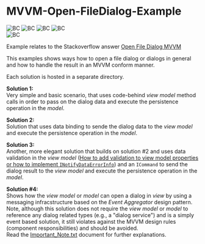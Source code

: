# MVVM-Open-FileDialog-Example
![BC](https://img.shields.io/badge/.NET-5-informational) ![BC](https://img.shields.io/badge/.NET-6-informational) ![BC](https://img.shields.io/badge/.NET-7-informational) ![BC](https://img.shields.io/badge/.NET-8-informational)  
![BC](https://img.shields.io/badge/-WPF-informational?logo=windows)

Example relates to the Stackoverflow answer [Open File Dialog MVVM](https://stackoverflow.com/a/64861760/3141792)

This examples shows ways how to open a file dialog or dialogs in general and how to handle the result in an MVVM conform manner.

Each solution is hosted in a separate directory.

__Solution 1:__   
Very simple and basic scenario, that uses code-behind _view model_ method calls in order to pass on the dialog data and execute the persistence operation in the _model_.

__Solution 2:__   
Solution that uses data binding to sende the dialog data to the _view model_ and execute the persistence operation in the _model_.


__Solution 3:__   
Another, more elegant solution that builds on solution #2 and uses data validation in the _view model_ ([How to add validation to view model properties or how to implement `INotifyDataErrorInfo`](https://stackoverflow.com/a/56608064/3141792)) and an `ICommand` to send the dialog result to the _view model_ and execute the persistence operation in the _model_.

__Solution #4:__   
Shows how the _view model_ or _model_ can open a dialog in _view_ by using a messaging infracstructure based on the _Event Aggregator_ design pattern. 
Note, although this solution does not require the _view model_ or _model_ to reference any dialog related types (e.g., a "dialog service") and is a simply event based solution, 
it still violates against the MVVM design rules (component responsibilities) and should be avoided.  
Read the [Important_Note.txt](https://github.com/BionicCodeStackoverflow/MVVM-Open-FileDialog-Example/blob/main/StackoverflowExamples/MvvmDialogs/Main/Examples/Example4.OpenMessageDialogFromViewModel/Important_Note.txt) 
document for further explanations.

